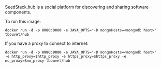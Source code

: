 SeedStack.hub is a social platform for discovering and sharing software components.

To run this image:
```
docker run -d -p 8080:8080 -e JAVA_OPTS="-D mongoHosts=<mongodb host>" tbouvet/hub
```

If you have a proxy to connect to internet:
```
docker run -d -p 8080:8080 -e JAVA_OPTS="-D mongoHosts=<mongodb host>" 
-e http_proxy=$http_proxy -e https_proxy=$https_proxy -e no_proxy=$no_proxy tbouvet/hub
```
